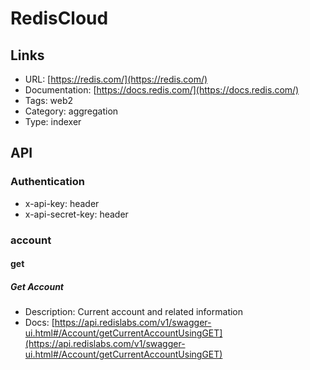 # RedisCloud

## Links

* URL: [https://redis.com/](https://redis.com/)
* Documentation: [https://docs.redis.com/](https://docs.redis.com/)
* Tags: web2
* Category: aggregation
* Type: indexer

## API

### Authentication

* x-api-key: header
* x-api-secret-key: header

### account

#### get

##### Get Account

* Description: Current account and related information
* Docs: [https://api.redislabs.com/v1/swagger-ui.html#/Account/getCurrentAccountUsingGET](https://api.redislabs.com/v1/swagger-ui.html#/Account/getCurrentAccountUsingGET)
